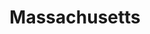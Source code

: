 ---
title: "Massachusetts"
hashtag: "massachusetts"
tags:
  - States I have visited
  - State
  - United States
---
